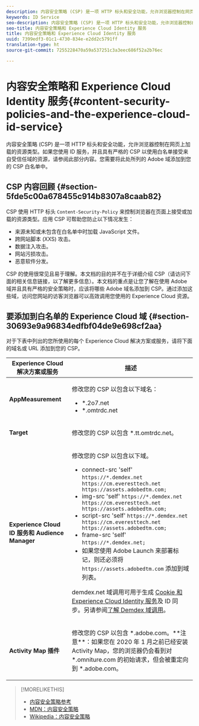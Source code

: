```yaml
---
description: 内容安全策略 (CSP) 是一项 HTTP 标头和安全功能，允许浏览器控制在网页上加载的资源类型。如果您使用 ID 服务，并且具有严格的 CSP 以使用白名单接受来自受信任域的资源，请参阅此部分内容。您需要将此处所列的 Adobe 域添加到您的 CSP 白名单中。
keywords: ID Service
seo-description: 内容安全策略 (CSP) 是一项 HTTP 标头和安全功能，允许浏览器控制在网页上加载的资源类型。如果您使用 ID 服务，并且具有严格的 CSP 以使用白名单接受来自受信任域的资源，请参阅此部分内容。您需要将此处所列的 Adobe 域添加到您的 CSP 白名单中。
seo-title: 内容安全策略和 Experience Cloud Identity 服务
title: 内容安全策略和 Experience Cloud Identity 服务
uuid: 7399edf3-01c1-4730-834e-e2dd2c5791ff
translation-type: ht
source-git-commit: 7255228470a59a537251c3a3eec686f52a2b76ec

---
```



# 内容安全策略和 Experience Cloud Identity 服务{#content-security-policies-and-the-experience-cloud-id-service}

内容安全策略 (CSP) 是一项 HTTP 标头和安全功能，允许浏览器控制在网页上加载的资源类型。如果您使用 ID 服务，并且具有严格的 CSP 以使用白名单接受来自受信任域的资源，请参阅此部分内容。您需要将此处所列的 Adobe 域添加到您的 CSP 白名单中。

## CSP 内容回顾 {#section-5fde5c00a678455c914b8307a8caab82}

CSP 使用 HTTP 标头 `Content-Security-Policy` 来控制浏览器在页面上接受或加载的资源类型。应用 CSP 可帮助您防止以下情况发生：

* 来源未知或未包含在白名单中时加载 JavaScript 文件。
* 跨网站脚本 (XXS) 攻击。
* 数据注入攻击。
* 网站污损攻击。
* 恶意软件分发。

CSP 的使用很常见且易于理解。本文档的目的并不在于详细介绍 CSP（请访问下面的相关信息链接，以了解更多信息）。本文档的重点是让您了解在使用 Adobe 域并且具有严格的安全策略时，应该将哪些 Adobe 域名添加到 CSP。通过添加这些域，访问您网站的访客浏览器可以高效调用您使用的 Experience Cloud 资源。

## 要添加到白名单的 Experience Cloud 域 {#section-30693e9a96834edfbf04de9e698cf2aa}

对于下表中列出的您所使用的每个 Experience Cloud 解决方案或服务，请将下面的域名或 URL 添加到您的 CSP。

<table id="table_EC9FC999A62D4B7A830CE73B0AB9EF3C"> 
 <thead> 
  <tr> 
   <th colname="col1" class="entry"> Experience Cloud 解决方案或服务 </th> 
   <th colname="col2" class="entry"> 描述 </th> 
  </tr> 
 </thead>
 <tbody> 
  <tr> 
   <td colname="col1"> <p> <b>AppMeasurement</b> </p> </td> 
   <td colname="col2"> <p>修改您的 CSP 以包含以下域名： </p> <p> 
     <ul id="ul_7522AE83A03A4115A84DF5B32D6DD79B"> 
      <li id="li_AB1EC161FB154BEDA1BEFE76C8A38A90"> <span class="codeph"> *.2o7.net</span> </li> 
      <li id="li_4B12A283716746949201528CD6AF529E"> <span class="codeph"> *.omtrdc.net</span> </li> 
     </ul> </p> </td> 
  </tr> 
  <tr> 
   <td colname="col1"> <p> <b>Target</b> </p> </td> 
   <td colname="col2"> <p>修改您的 CSP 以包含 <span class="codeph">*.tt.omtrdc.net</span>。 </p> </td> 
  </tr> 
  <tr> 
   <td colname="col1"> <p> <b>Experience Cloud ID 服务和 Audience Manager</b> </p> </td> 
   <td colname="col2"> <p>修改您的 CSP 以包含以下域。</p> 
   <p><ul>
   <li>connect-src 'self' <code>https://*.demdex.net https://cm.everesttech.net https://assets.adobedtm.com;</code></li>
   <li>img-src 'self' <code>https://*.demdex.net https://cm.everesttech.net https://assets.adobedtm.com;</code></li>
   <li>script-src 'self' <code>https://*.demdex.net https://cm.everesttech.net https://assets.adobedtm.com;</code></li>
   <li>frame-src 'self' <code>https://*.demdex.net;</code></li>
   <li>如果您使用 Adobe Launch 来部署标记，则还必须将 <code>https://assets.adobedtm.com</code> 添加到域列表。</li></ul></p> <p><span class="codeph">demdex.net</span> 域调用可用于生成 <a href="../introduction/cookies.md" format="dita" scope="local">Cookie 和 Experience Cloud Identity 服务</a>及 ID 同步。另请参阅<a href="https://marketing.adobe.com/resources/help/en_US/aam/demdex-calls.html" format="https" scope="external">了解 Demdex 域调用</a>。 </p> </td> </tr> 
 <tr>
 <td colname="col1"> <p> <b>Activity Map 插件</b> </p> </td> 
 <td colname="col2"> <p>修改您的 CSP 以包含 *.adobe.com。**注意**：如果您在 2020 年 1 月之前已经安装 Activity Map，您的浏览器仍会看到对 *.omniture.com 的初始请求，但会被重定向到 *.adobe.com。 </p></td> 
 </tr>
 </tbody> 
</table>

>[!MORELIKETHIS]
>* [内容安全策略参考](https://content-security-policy.com/)
>* [MDN：内容安全策略](https://developer.mozilla.org/zh-CN/docs/Web/HTTP/CSP)
>* [Wikipedia：内容安全策略](https://en.wikipedia.org/wiki/Content_Security_Policy)

